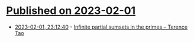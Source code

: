 # [Published on 2023-02-01](index.md)

* [2023-02-01, 23:12:40](https://news.ycombinator.com/item?id=34619484) - [Infinite partial sumsets in the primes – Terence Tao](https://terrytao.wordpress.com/2023/01/26/infinite-partial-sumsets-in-the-primes/)
